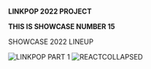 **LINKPOP 2022 PROJECT**

**THIS IS SHOWCASE NUMBER 15**

SHOWCASE 2022 LINEUP


![LINKPOP PART 1](https://user-images.githubusercontent.com/89365144/162874412-e15516dc-3b9e-49c7-ab10-5cf0199df7ae.png)
![REACTCOLLAPSED](https://user-images.githubusercontent.com/89365144/162874445-73b85dca-4ed9-4e82-ab2f-6f422691eb15.png)
